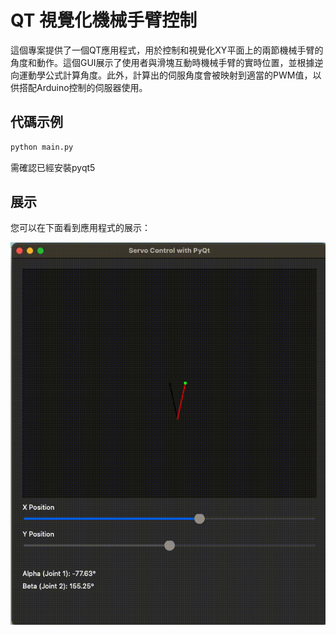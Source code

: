 
# QT 視覺化機械手臂控制

這個專案提供了一個QT應用程式，用於控制和視覺化XY平面上的兩節機械手臂的角度和動作。這個GUI展示了使用者與滑塊互動時機械手臂的實時位置，並根據逆向運動學公式計算角度。此外，計算出的伺服角度會被映射到適當的PWM值，以供搭配Arduino控制的伺服器使用。

## 代碼示例

```bash
python main.py
```
需確認已經安裝pyqt5

## 展示

您可以在下面看到應用程式的展示：

![展示](https://github.com/Oliver0804/drawServo/blob/main/demo.gif)

